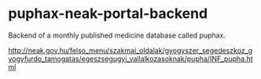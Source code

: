 # puphax-neak-portal-backend
Backend of a monthly published medicine database called puphax.

http://neak.gov.hu/felso_menu/szakmai_oldalak/gyogyszer_segedeszkoz_gyogyfurdo_tamogatas/egeszsegugyi_vallalkozasoknak/pupha/INF_pupha.html

